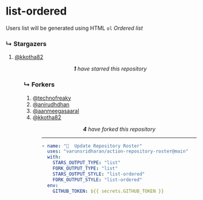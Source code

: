# list-ordered
Users list will be generated using HTML `ol` _Ordered list_

### ↳ Stargazers

<!-- REPOSITORY_STARS:START -->
<ol><li><a href="https://github.com/kkotha82" rel="nofollow">@kkotha82 <br/> </a> </li><ol><p align="center"><i><b>1</b> have starred this repository</i></p>
<!-- REPOSITORY_STARS:END -->

### ↳ Forkers

<!-- REPOSITORY_FORKS:START -->
<ol><li><a href="https://github.com/technofreaky" rel="nofollow">@technofreaky <br/> </a> </li><li><a href="https://github.com/anirudhdhan" rel="nofollow">@anirudhdhan <br/> </a> </li><li><a href="https://github.com/aanmeegasaaral" rel="nofollow">@aanmeegasaaral <br/> </a> </li><li><a href="https://github.com/kkotha82" rel="nofollow">@kkotha82 <br/> </a> </li><ol><p align="center"><i><b>4</b> have forked this repository</i></p>
<!-- REPOSITORY_FORKS:END -->

---
  
```yml
- name: "🐔  Update Repository Roster"
  uses: "varunsridharan/action-repository-roster@main"
  with:
    STARS_OUTPUT_TYPE: "list"
    FORK_OUTPUT_TYPE: "list"
    STARS_OUTPUT_STYLE: "list-ordered"
    FORK_OUTPUT_STYLE: "list-ordered"
  env:
    GITHUB_TOKEN: ${{ secrets.GITHUB_TOKEN }}
```
